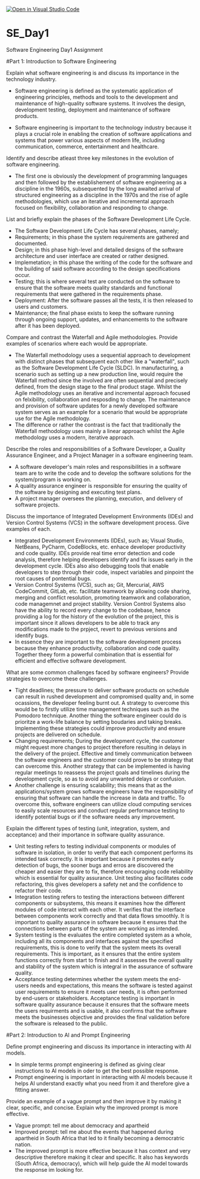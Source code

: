 [![Open in Visual Studio Code](https://classroom.github.com/assets/open-in-vscode-2e0aaae1b6195c2367325f4f02e2d04e9abb55f0b24a779b69b11b9e10269abc.svg)](https://classroom.github.com/online_ide?assignment_repo_id=18500544&assignment_repo_type=AssignmentRepo)
# SE_Day1
Software Engineering Day1 Assignment

#Part 1: Introduction to Software Engineering

Explain what software engineering is and discuss its importance in the technology industry.
- Software engineering is defined as the systematic application of engineering principles, methods and tools to the development and maintenance of high-quality software systems. It involves the design, development testing, deployment and maintenance of software products.

- Software engineering is important to the technology industry because it plays a crucial role in enabling the creation of software applications and systems that power various aspects of modern life, including communication, commerce, entertainment and healthcare.


Identify and describe atleast three key milestones in the evolution of software engineering.
- The first one is obviously the development of programming languages and then followed by the establishement of software engineering as a discipline in the 1960s, subsequented by the long awaited arrival of structured engineering as a discipline in the 1970s and the rise of agile methodologies, which use an iterative and incremental approach focused on flexibility, collaboration and responding to change. 


List and briefly explain the phases of the Software Development Life Cycle.
- The Software Development Life Cycle has several phases, namely;
- Requirements; in this phase the system requirements are gathered and documented.
- Design; in this phase high-level and detailed designs of the software architecture and user interface are created or rather designed.
- Implemetation; in this phase the writing of the code for the software and the building of said software according to the design specifications occur.
- Testing; this is where several test are conducted on the software to ensure that the software meets quality standards and functional requirements that were gathered in the requirements phase.
- Deployment: After the software passes all the tests, it is then released to  users and customers.
- Maintenance; the final phase exists to keep the software running through ongoing support, updates, and enhancements to the software after it has been deployed. 

Compare and contrast the Waterfall and Agile methodologies. Provide examples of scenarios where each would be appropriate.
- The Waterfall methodology uses a sequential approach to development with distinct phases that subsequent each other like a "waterfall", such as the Software Development Life Cycle (SLDC). In manufacturing, a scenario such as setting up a new production line, would require the Waterfall method since the involved are often sequential and precisely defined, from the design stage to the final product stage. Whilst the Agile methodology uses an iterative and incremental approach focused on felxibility, collaboration and resposding to change. The maintenance and provision of software updates for a newly developed software system serves as an example for a scenario that would be appropriate use for the Agile methodology.
- The difference or rather the contrast is the fact that traditionally the Waterfall methodology uses mainly a linear approach whilst the Agile methodology uses a modern, iterative approach.

Describe the roles and responsibilities of a Software Developer, a Quality Assurance Engineer, and a Project Manager in a software engineering team.
- A software developer's main roles and responsibilities in a software team are to write the code and to develop the software solutions for the system/program is working on. 
- A quality assurance engineer is responsible for ensuring the quality of the software by designing and executing test plans.
- A project manager oversees the planning, execution, and delivery of software projects.
  

Discuss the importance of Integrated Development Environments (IDEs) and Version Control Systems (VCS) in the software development process. Give examples of each.
- Integrated Development Environments (IDEs), such as; Visual Studio, NetBeans, PyCharm, CodeBlocks, etc. enhace developer productivity and code quality. IDEs provide real time error detection and code analysis, therefore helping developers identify and fix issues early in the development cycle. IDEs also also debugging tools that enable developers to step through their code, inspect variables and pinpoint the root causes of pontential bugs.
-  Version Control Systems (VCS), such as; Git, Mercurial, AWS CodeCommit, GitLab, etc. facilitate teamwork by allowing code sharing, merging and conflict resolution, promoting teamwork and collaboration, code managemnet  and project stability. Version Control Systems also have the ability to record every change to the codebase, hence providing a log for the history of the evolution of the project, this is important since it allows developers to be able to track any modifications made to the prpject, revert to previous versions and identify bugs.
- In essence they are important to the software development process because they enhance productivity, collaboration and code quality. Together theey form a powerful combination that is essential for efficient and effective software development.


What are some common challenges faced by software engineers? Provide strategies to overcome these challenges.
- Tight deadlines; the pressure to deliver software products on schedule can result in rushed development and compromised quality and, in some ocassions, the developer feeling burnt out. A strategy to overcome this would be to firstly utilize time management techniques such as the Pomodoro technique. Another thing the software engineer could do is prioritze a work-life balance by setting boudaries and taking breaks. Implementing these strategies could improve productivity and ensure projects are delivered on schedule.
- Changing requirements; During the development cycle, the customer might request more changes to project therefore resulting in delays in the delivery of the project. Effective and timely communication between the software engineers and the customer could prove to be strategy that can overcome this. Another strategy that can be implemented is having regular meetings to reassess the project goals and timelines during the development cycle, so as to avoid any unwanted delays or confusion.
- Another challenge is ensuring scalability; this means that as the applications/system grows software engineers have the responsibility of ensuring that software can handle the increase in data and traffic. To overcome this, software engineers can utilize cloud computing services to easily scale resources and conduct regular performance testing to identify potential bugs or if the software needs any improvement. 


Explain the different types of testing (unit, integration, system, and acceptance) and their importance in software quality assurance.
- Unit testing refers to testing individual components or modules of software in isolation, in order to verify that each component performs its intended task correctly. It is important because it promotes early detection of bugs, the sooner bugs and erros are discovered the cheaper and easier they are to fix, therefore encouraging code reliability which is essential for quality assurance. Unit testing also facilitates code refactoring, this gives developers a safety net and the confidence to refactor their code.
- Integration testing refers to testing the interactions between different components or subsystems, this means it examines how the different modules of code interact with each other. It verifies that the interface between components work correctly and that data flows smoothly. It is important to quality assurance in software because it ensures that the connections between parts of the system are working as intended.
- System testing is the evaluates the entire completed system as a whole, including all its components and interfaces against the specified requirements, this is done to verify that the system meets its overall requirements. This is important, as it ensures that the entire system functions correctly from start to finish and it assesses the overall quality and stability of the system which is integral in the assurance of software quality.
- Acceptance testing determines whether the system meets the end-users needs and expectations, this means the software is tested against user requirements to ensure it meets user needs, it is often performed by end-users or stakeholders. Acceptance testing is important in software quality assurance because it ensures that the software meets the users requirments and is usable, it also confirms that the software meets the businesses objective and provides the final validation before the software is released to the public.

#Part 2: Introduction to AI and Prompt Engineering

Define prompt engineering and discuss its importance in interacting with AI models.
- In simple terms prompt engineering is defined as giving clear instructions to AI models in oder to get the best possible response.
- Prompt engineering is important in interacting with AI models because it helps AI understand exactly what you need from it and therefore give a fitting answer.


Provide an example of a vague prompt and then improve it by making it clear, specific, and concise. Explain why the improved prompt is more effective.
- Vague prompt: tell me about democracy and apartheid
- Improved prompt: tell me about the events that happened during apartheid in South Africa that led to it finally becoming a democratric nation.
- The improved prompt is more effective because it has context and very descriptive therefore making it clear and specific. It also has keywords (South Africa, democracy), which will help guide the AI model towards the response im looking for.
